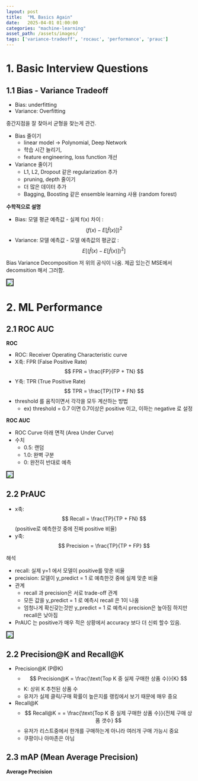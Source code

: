 ```yaml
---
layout: post
title:  "ML Basics Again"
date:   2025-04-01 01:00:00
categories: "machine-learning"
asset_path: /assets/images/
tags: ['variance-tradeoff', 'rocauc', 'performance', 'prauc']
---
```


# 1. Basic Interview Questions

## 1.1 Bias - Variance Tradeoff

- Bias: underfitting
- Variance: Overfitting 

중간지점을 잘 찾아서 균형을 찾는게 관건.

- Bias 줄이기
  - linear model -> Polynomial, Deep Network
  - 학습 시간 늘리기, 
  - feature engineering, loss function 개선
- Variance 줄이기
  - L1, L2, Dropout 같은 regularization 추가
  - pruning, depth 줄이기
  - 더 많은 데이터 추가
  - Bagging, Boosting 같은 ensemble learning 사용 (random forest)

**수학적으로 설명**

 - Bias: 모델 평균 예측값 -  실제 f(x) 차이 : $$ \left( f(x) - E\left[ \hat{f}(x) \right] \right)^2 $$ 
 - Variance: 모델 예측값 - 모델 예측값의 평균값  : $$ E \left[ \left(\hat{f}(x) - E\left[ \hat{f}(x) \right] \right)^2 \right] $$

Bias Variance Decomposition 저 위의 공식이 나옴. 
제곱 있는건 MSE에서  decomsition 해서 그러함. 

<img src="{{ page.asset_path }}bias-variance-math-formula.png" class="img-responsive img-rounded img-fluid center" style="border: 2px solid #333333">


# 2. ML Performance 

## 2.1 ROC AUC

**ROC**

- ROC: Receiver Operating Characteristic curve 
- X축: FPR (False Positive Rate) $$ FPR = \frac{FP}{FP + TN} $$
- Y축: TPR (True Positive Rate) $$ TPR = \frac{TP}{TP + FN} $$ 
- threshold 를 움직이면서 각각을 모두 계산하는 방법
  - ex) threshold = 0.7 이면 0.7이상은 positive 이고, 이하는 negative 로 설정 

**ROC AUC**

 - ROC Curve 아래 면적 (Area Under Curve)
 - 수치
   - 0.5: 랜덤
   - 1.0: 완벽 구분
   - 0: 완전히 반대로 예측

<img src="{{ page.asset_path }}ROC-curves-and-area-under-curve-AUC.png" class="img-responsive img-rounded img-fluid center" style="border: 2px solid #333333">

## 2.2 PrAUC

 - x축: $$ Recall = \frac{TP}{TP + FN} $$ (positive로 예측한것 중에 진짜 positive 비율)
 - y축: $$ Precision = \frac{TP}{TP + FP} $$ 

해석
 - recall: 실제 y=1 에서 모델이 positive를 맞춘 비율
 - precision: 모델이 y_predict = 1 로 예측한것 중에 실제 맞춘 비율
 - 관계
   - recall 과 precision은 서로 trade-off 관계
   - 모든 값을 y_predict = 1 로 예측시 recall 은 1이 나옴
   - 엄청나게 확신갖는것만 y_predict = 1 로 예측시 precision은 높아짐 하지만 recall은 낮아짐 
 - PrAUC 는 positive가 매우 적은 상황에서 accuracy 보다 더 신뢰 할수 있음. 
  

<img src="{{ page.asset_path }}prauc-graph.png" class="img-responsive img-rounded img-fluid center" style="border: 2px solid #333333">



## 2.2 Precision@K and Recall@K

- Precision@K (P@K)
   - $$ Precision@K = \frac{\text{Top K 중 실제 구매한 상품 수}}{K} $$
   - K: 상위 K 추천된 상품 수
   - 유저가 실제 클릭/구매 확률이 높은지를 랭킹에서 보기 때문에 매우 중요
 - Recall@K
   - $$ Recall@K =  = \frac{\text{Top K 중 실제 구매한 상품 수}}{전체 구매 상품 갯수}  $$
   - 유저가 리스트중에서 한개를 구매하는게 아니라 여러개 구매 가능시 중요
   - 쿠팡이나 아마존은 아님
 

## 2.3  mAP (Mean Average Precision)

**Average Precision**

